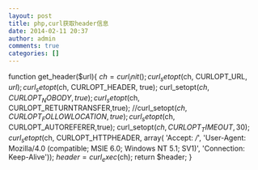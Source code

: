 ```yaml
---
layout: post
title: php,curl获取header信息
date: 2014-02-11 20:37
author: admin
comments: true
categories: []
---
```

function get_header($url){
    $ch  = curl_init();
    curl_setopt($ch, CURLOPT_URL, $url);
    curl_setopt($ch, CURLOPT_HEADER, true);
    curl_setopt($ch, CURLOPT_NOBODY,true);
    curl_setopt($ch, CURLOPT_RETURNTRANSFER,true);
    //curl_setopt($ch, CURLOPT_FOLLOWLOCATION,true);
    curl_setopt($ch, CURLOPT_AUTOREFERER,true);
    curl_setopt($ch, CURLOPT_TIMEOUT,30);
    curl_setopt($ch, CURLOPT_HTTPHEADER, array(
    'Accept: */*',
    'User-Agent: Mozilla/4.0 (compatible; MSIE 6.0; Windows NT 5.1; SV1)',
    'Connection: Keep-Alive'));
    $header = curl_exec($ch);
    return $header;
}
